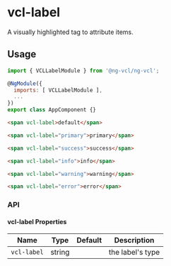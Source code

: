 # vcl-label

A visually highlighted tag to attribute items.

## Usage

```javascript
import { VCLLabelModule } from '@ng-vcl/ng-vcl';

@NgModule({
  imports: [ VCLLabelModule ],
  ...
})
export class AppComponent {}
```

```html
<span vcl-label>default</span>

<span vcl-label="primary">primary</span>

<span vcl-label="success">success</span>

<span vcl-label="info">info</span>

<span vcl-label="warning">warning</span>

<span vcl-label="error">error</span>

```

### API

#### vcl-label Properties

Name       | Type   | Default | Description
---------- | ------ | ------- | ------------------------------------------------------------
`vcl-label`| string |         | the label's type
